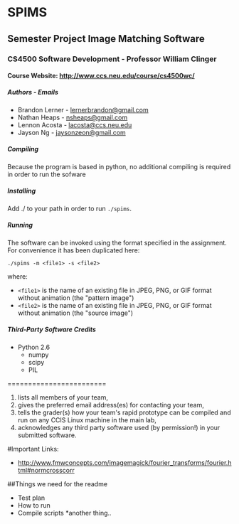 # SPIMS
## Semester Project Image Matching Software
### CS4500 Software Development - Professor William Clinger
#### Course Website: http://www.ccs.neu.edu/course/cs4500wc/

##### Authors - Emails
 * Brandon Lerner - lernerbrandon@gmail.com
 * Nathan Heaps - nsheaps@gmail.com
 * Lennon Acosta - lacosta@ccs.neu.edu
 * Jayson Ng - jaysonzeon@gmail.com

##### Compiling
Because the program is based in python, no additional compiling is required in order to run the sofware

##### Installing
Add ./ to your path in order to run `./spims`.

##### Running
The software can be invoked using the format specified in the assignment. For convenience it has been duplicated here:

    ./spims -m <file1> -s <file2>

where:
 * `<file1>` is the name of an existing file in JPEG, PNG, or GIF format without animation (the "pattern image")
 * `<file2>` is the name of an existing file in JPEG, PNG, or GIF format without animation (the "source image")

##### Third-Party Software Credits
 * Python 2.6
   * numpy
   * scipy
   * PIL



========================

1.  lists all members of your team,
2.  gives the preferred email address(es) for contacting
    your team,
3.  tells the grader(s) how your team's rapid prototype
    can be compiled and run on any CCIS Linux machine in
    the main lab,
4.  acknowledges any third party software used (by permission!)
    in your submitted software.



#Important Links:

* http://www.fmwconcepts.com/imagemagick/fourier_transforms/fourier.html#normcrosscorr


##Things we need for the readme

* Test plan
* How to run
* Compile scripts
*another thing..

